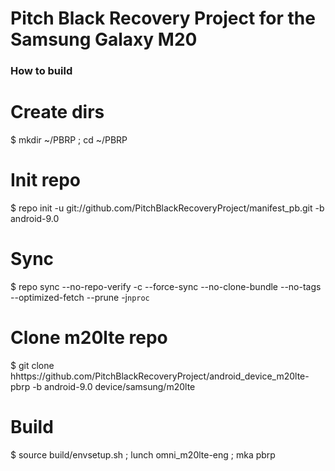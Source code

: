 # Pitch Black Recovery Project for the Samsung Galaxy M20

### How to build ###

# Create dirs
$ mkdir ~/PBRP ; cd ~/PBRP

# Init repo
$ repo init -u git://github.com/PitchBlackRecoveryProject/manifest_pb.git -b android-9.0

# Sync
$ repo sync --no-repo-verify -c --force-sync --no-clone-bundle --no-tags --optimized-fetch --prune -j`nproc`

# Clone m20lte repo
$ git clone hhttps://github.com/PitchBlackRecoveryProject/android_device_m20lte-pbrp -b android-9.0 device/samsung/m20lte

# Build
$ source build/envsetup.sh ; lunch omni_m20lte-eng ; mka pbrp
